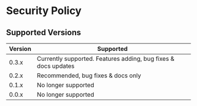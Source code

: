 # Security Policy

## Supported Versions

| Version | Supported          |
| ------- | ------------------ |
| 0.3.x   | Currently supported. Features adding, bug fixes & docs updates |
| 0.2.x   | Recommended, bug fixes & docs only  |
| 0.1.x   | No longer supported               |
| 0.0.x   | No longer supported               |
